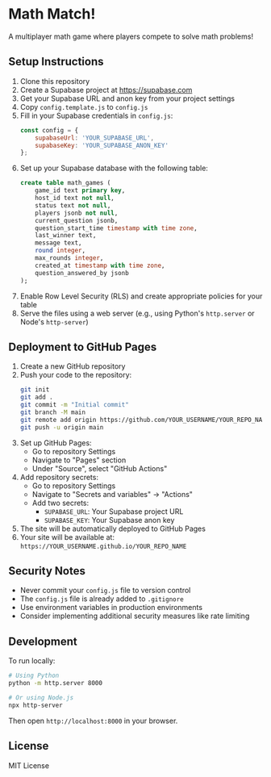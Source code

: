 # Math Match!

A multiplayer math game where players compete to solve math problems!

## Setup Instructions

1. Clone this repository
2. Create a Supabase project at https://supabase.com
3. Get your Supabase URL and anon key from your project settings
4. Copy `config.template.js` to `config.js`
5. Fill in your Supabase credentials in `config.js`:
   ```javascript
   const config = {
       supabaseUrl: 'YOUR_SUPABASE_URL',
       supabaseKey: 'YOUR_SUPABASE_ANON_KEY'
   };
   ```
6. Set up your Supabase database with the following table:
   ```sql
   create table math_games (
       game_id text primary key,
       host_id text not null,
       status text not null,
       players jsonb not null,
       current_question jsonb,
       question_start_time timestamp with time zone,
       last_winner text,
       message text,
       round integer,
       max_rounds integer,
       created_at timestamp with time zone,
       question_answered_by jsonb
   );
   ```
7. Enable Row Level Security (RLS) and create appropriate policies for your table
8. Serve the files using a web server (e.g., using Python's `http.server` or Node's `http-server`)

## Deployment to GitHub Pages

1. Create a new GitHub repository
2. Push your code to the repository:
   ```bash
   git init
   git add .
   git commit -m "Initial commit"
   git branch -M main
   git remote add origin https://github.com/YOUR_USERNAME/YOUR_REPO_NAME.git
   git push -u origin main
   ```
3. Set up GitHub Pages:
   - Go to repository Settings
   - Navigate to "Pages" section
   - Under "Source", select "GitHub Actions"
4. Add repository secrets:
   - Go to repository Settings
   - Navigate to "Secrets and variables" → "Actions"
   - Add two secrets:
     - `SUPABASE_URL`: Your Supabase project URL
     - `SUPABASE_KEY`: Your Supabase anon key
5. The site will be automatically deployed to GitHub Pages
6. Your site will be available at: `https://YOUR_USERNAME.github.io/YOUR_REPO_NAME`

## Security Notes

- Never commit your `config.js` file to version control
- The `config.js` file is already added to `.gitignore`
- Use environment variables in production environments
- Consider implementing additional security measures like rate limiting

## Development

To run locally:
```bash
# Using Python
python -m http.server 8000

# Or using Node.js
npx http-server
```

Then open `http://localhost:8000` in your browser.

## License

MIT License 

